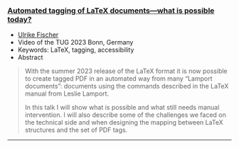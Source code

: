 

### [Automated tagging of LaTeX documents—what is possible today?](https://youtu.be/3-owUEe23k8?feature=shared)

+ [Ulrike Fischer]({{site.baseurl}}/about/team/#ulrike-fischer)
+ Video of the TUG 2023 Bonn, Germany
+ Keywords: LaTeX, tagging, accessibility
+ Abstract
> 
> With the summer 2023 release of the LaTeX format it is now possible to create tagged PDF in an automated way from many “Lamport documents”: documents using the commands described in the LaTeX manual from Leslie Lamport.
>
> In this talk I will show what is possible and what still needs manual intervention. I will also describe some of the challenges we faced on the technical side and when designing the mapping between LaTeX structures and the set of PDF tags.

***

